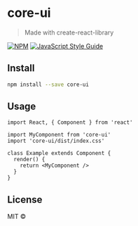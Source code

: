 # core-ui

> Made with create-react-library

[![NPM](https://img.shields.io/npm/v/core-ui.svg)](https://www.npmjs.com/package/core-ui) [![JavaScript Style Guide](https://img.shields.io/badge/code_style-standard-brightgreen.svg)](https://standardjs.com)

## Install

```bash
npm install --save core-ui
```

## Usage

```tsx
import React, { Component } from 'react'

import MyComponent from 'core-ui'
import 'core-ui/dist/index.css'

class Example extends Component {
  render() {
    return <MyComponent />
  }
}
```

## License

MIT © [](https://github.com/)
